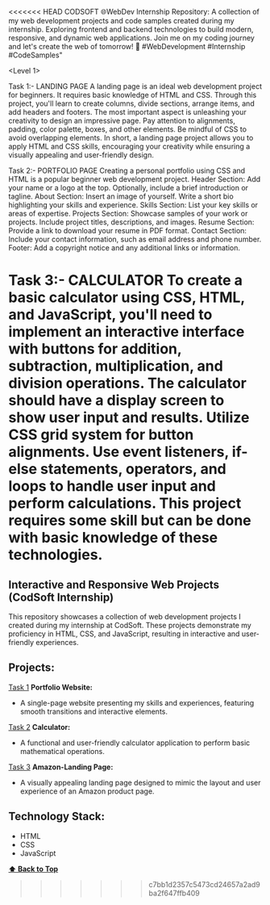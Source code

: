 <<<<<<< HEAD
CODSOFT 🌐WebDev Internship Repository: A collection of my web development projects and code samples created during my internship. Exploring frontend and backend technologies to build modern, responsive, and dynamic web applications. Join me on my coding journey and let's create the web of tomorrow! 🚀 #WebDevelopment #Internship #CodeSamples"


<Level 1>

Task 1:- LANDING PAGE A landing page is an ideal web development project for beginners. It requires basic knowledge of HTML and CSS. Through this project, you'll learn to create columns, divide sections, arrange items, and add headers and footers. The most important aspect is unleashing your creativity to design an impressive page. Pay attention to alignments, padding, color palette, boxes, and other elements. Be mindful of CSS to avoid overlapping elements. In short, a landing page project allows you to apply HTML and CSS skills, encouraging your creativity while ensuring a visually appealing and user-friendly design.

Task 2:- PORTFOLIO PAGE Creating a personal portfolio using CSS and HTML is a popular beginner web development project. Header Section: Add your name or a logo at the top. Optionally, include a brief introduction or tagline. About Section: Insert an image of yourself. Write a short bio highlighting your skills and experience. Skills Section: List your key skills or areas of expertise. Projects Section: Showcase samples of your work or projects. Include project titles, descriptions, and images. Resume Section: Provide a link to download your resume in PDF format. Contact Section: Include your contact information, such as email address and phone number. Footer: Add a copyright notice and any additional links or information.

Task 3:- CALCULATOR To create a basic calculator using CSS, HTML, and JavaScript, you'll need to implement an interactive interface with buttons for addition, subtraction, multiplication, and division operations. The calculator should have a display screen to show user input and results. Utilize CSS grid system for button alignments. Use event listeners, if-else statements, operators, and loops to handle user input and perform calculations. This project requires some skill but can be done with basic knowledge of these technologies.
=======
## Interactive and Responsive Web Projects (CodSoft Internship)

This repository showcases a collection of web development projects I created during my internship at CodSoft. These projects demonstrate my proficiency in HTML, CSS, and JavaScript, resulting in interactive and user-friendly experiences.

## Projects:

[Task 1](https://github.com/kushal-codehub/CODSOFT-Level-1/tree/706b7ffe63405ab8bf434ec73213572e0df751a2/Portfolio) **Portfolio Website:**

* A single-page website presenting my skills and experiences, featuring smooth transitions and interactive elements.

[Task 2](https://github.com/kushal-codehub/CODSOFT-Level-1/tree/706b7ffe63405ab8bf434ec73213572e0df751a2/calculator) **Calculator:**

* A functional and user-friendly calculator application to perform basic mathematical operations.

[Task 3](https://github.com/kushal-codehub/CODSOFT-Level-1/tree/706b7ffe63405ab8bf434ec73213572e0df751a2/landing_page) **Amazon-Landing Page:**

* A visually appealing landing page designed to mimic the layout and user experience of an Amazon product page. 

## Technology Stack:

* HTML
* CSS
* JavaScript

**[⬆ Back to Top](#projects)**
>>>>>>> c7bb1d2357c5473cd24657a2ad9ba2f647ffb409

